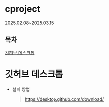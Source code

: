 # cproject
 2025.02.08~2025.03.15

## 목차
[깃허브 데스크톱](#깃허브-데스크톱)

# 깃허브 데스크톱

+ 설치 방법
  >https://desktop.github.com/download/
